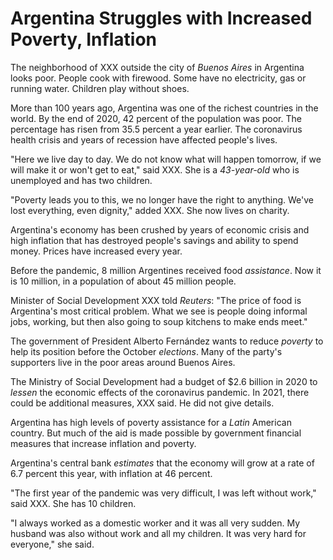 # Argentina Struggles with Increased Poverty, Inflation

The neighborhood of XXX outside the city of _Buenos Aires_ in Argentina looks poor. People cook with firewood. Some have no electricity, gas or running water. Children play without shoes.

More than 100 years ago, Argentina was one of the richest countries in the world. By the end of 2020, 42 percent of the population was poor. The percentage has risen from 35.5 percent a year earlier. The coronavirus health crisis and years of recession have affected people's lives.

"Here we live day to day. We do not know what will happen tomorrow, if we will make it or won't get to eat," said XXX. She is a _43-year-old_ who is unemployed and has two children.

"Poverty leads you to this, we no longer have the right to anything. We've lost everything, even dignity," added XXX. She now lives on charity.

Argentina's economy has been crushed by years of economic crisis and high inflation that has destroyed people's savings and ability to spend money. Prices have increased every year.

Before the pandemic, 8 million Argentines received food _assistance_. Now it is 10 million, in a population of about 45 million people.

Minister of Social Development XXX told _Reuters_: "The price of food is Argentina's most critical problem. What we see is people doing informal jobs, working, but then also going to soup kitchens to make ends meet."

The government of President Alberto Fernández wants to reduce _poverty_ to help its position before the October _elections_. Many of the party's supporters live in the poor areas around Buenos Aires.

The Ministry of Social Development had a budget of $2.6 billion in 2020 to _lessen_ the economic effects of the coronavirus pandemic. In 2021, there could be additional measures, XXX said. He did not give details.

Argentina has high levels of poverty assistance for a _Latin_ American country. But much of the aid is made possible by government financial measures that increase inflation and poverty.

Argentina's central bank _estimates_ that the economy will grow at a rate of 6.7 percent this year, with inflation at 46 percent.

"The first year of the pandemic was very difficult, I was left without work," said XXX. She has 10 children.

"I always worked as a domestic worker and it was all very sudden. My husband was also without work and all my children. It was very hard for everyone," she said.
